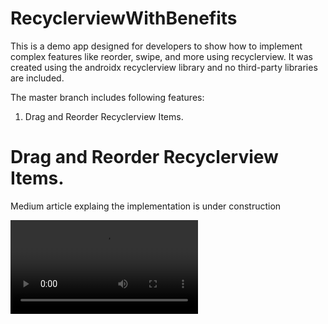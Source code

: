 # RecyclerviewWithBenefits
This is a demo app designed for developers to show how to implement complex features like reorder, swipe, and more using recyclerview. It was created using the androidx recyclerview library and no third-party libraries are included.

The master branch includes following features:
1. Drag and Reorder Recyclerview Items.

# Drag and Reorder Recyclerview Items.
Medium article explaing the implementation is under construction

![](media/videoplayback.mp4)

